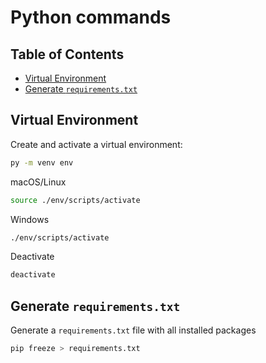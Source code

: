 # Python commands

## Table of Contents

- [Virtual Environment](#virtual_environment)
- [Generate `requirements.txt`](#generate-requirementstxt)


## Virtual Environment

Create and activate a virtual environment:

```bash
py -m venv env
```
macOS/Linux

```bash
source ./env/scripts/activate
```
Windows

```bash
./env/scripts/activate
```
Deactivate

```bash
deactivate
```

## Generate `requirements.txt`

Generate a `requirements.txt` file with all installed packages

```bash
pip freeze > requirements.txt
